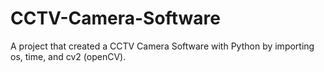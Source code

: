 ﻿# CCTV-Camera-Software
A project that created a CCTV Camera Software with Python by importing os, time, and cv2 (openCV).
